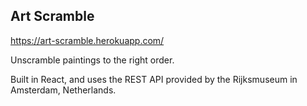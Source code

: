 ## Art Scramble

<https://art-scramble.herokuapp.com/>

Unscramble paintings to the right order.

Built in React, and uses the REST API provided by the Rijksmuseum in Amsterdam, Netherlands.


